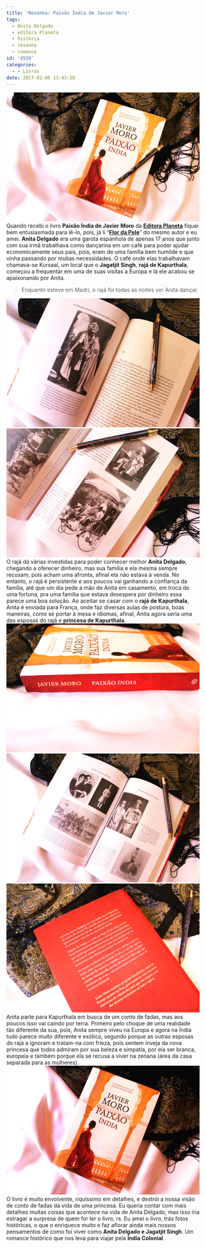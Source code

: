 ```yaml
---
title: 'Resenha: Paixão Índia de Javier Moro'
tags:
  - Anita Delgado
  - editora Planeta
  - história
  - resenha
  - romance
id: '4559'
categories:
  - - Livros
date: 2017-02-06 13:43:58
---
```


![livro - paixão índia de javier moro - resumo](/wp-content/uploads/2017/02/resenha-livro-paixão-índia-de-javier-moro.jpg) Quando recebi o livro **Paixão Índia de Javier Moro** da [**Editora Planeta**](http://www.planetadelivros.com.br/) fiquei bem entusiasmada para lê-lo, pois, já li “[**Flor da Pele**](http://natalia.blog.br/livro-flor-da-pele-de-javier-moro/)” do mesmo autor e eu amei. **Anita Delgado** era uma garota espanhola de apenas 17 anos que junto com sua irmã trabalhava como dançarina em um café para poder ajudar economicamente seus pais, pois, eram de uma família bem humilde e que vinha passando por muitas necessidades. O café onde elas trabalhavam chamava-se Kursaal, um local que o **Jagatjit Singh**, **rajá de Kapurthala**, começou a frequentar em uma de suas visitas a Europa e lá ele acabou se apaixonando por Anita.

> Enquanto esteve em Madri, o rajá foi todas as noites ver Anita dançar.

![páginas do livro Paixão índia de Javier Moro](/wp-content/uploads/2017/02/livro-paixão-índia-resumo.jpg) ![foto do rajá de Kapurthala](/wp-content/uploads/2017/02/páginas-do-livro-paixão-índia-de-javier-moro.jpg) O rajá dá várias investidas para poder conhecer melhor **Anita Delgado**, chegando a oferecer dinheiro, mas sua família e ela mesma sempre recusam, pois acham uma afronta, afinal ela não estava à venda. No entanto, o rajá é persistente e aos poucos vai ganhando a confiança da família, até que um dia pede a mão de Anita em casamento, em troca de uma fortuna, pra uma família que estava desespera por dinheiro essa parece uma boa solução. Ao aceitar se casar com o **rajá de Kapurthala**, Anita é enviada para França, onde faz diversas aulas de postura, boas maneiras, como se portar à mesa e idiomas, afinal, Anita agora seria uma das esposas do rajá e **princesa de Kapurthala**. ![resumo do livro Paixão Índia de Javier Moro](/wp-content/uploads/2017/02/lombada-livro-paixão-índia-javier-moro.jpg) ![Fotos de Jagatjit Singh e Anita Delgado](/wp-content/uploads/2017/02/fotos-de-anita-delgado.jpg) ![resenha do livro Paixão Índia de Javier Moro](/wp-content/uploads/2017/02/contra-capa-do-livro-paixão-índia.jpg) Anita parte para Kapurthala em busca de um conto de fadas, mas aos poucos isso vai caindo por terra. Primeiro pelo choque de uma realidade tão diferente da sua, pois, Anita sempre viveu na Europa e agora na Índia tudo parece muito diferente e exótico, segundo porque as outras esposas do rajá a ignoram e tratam-na com frieza, pois sentem inveja da nova princesa que todos admiram por sua beleza e simpatia, por ela ser branca, europeia e também porque ela se recusa a viver na zenana (área da casa separada para as mulheres). ![resumo do livro - paixão índia](/wp-content/uploads/2017/02/capa-do-livro-paixão-índia-de-javier-moro.jpg) O livro é muito envolvente, riquíssimo em detalhes, e destrói a nossa visão de conto de fadas da vida de uma princesa. Eu queria contar com mais detalhes muitas coisas que acontece na vida de Anita Delgado, mas isso iria estragar a surpresa de quem for ler o livro, rs. Eu amei o livro, trás fotos históricas, o que o enriquece muito e faz aflorar ainda mais nossos pensamentos de como foi viver como **Anita Delgado e Jagatjit Singh**. Um romance histórico que nos leva para viajar pela **Índia Colonial**.
